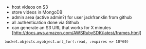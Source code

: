 - host videos on S3
- store videos in MongoDB
- admin area (active admin?) for user jackfranklin from github
- all authentication done via Github
- can generate an S3 URL that works for X minutes [http://docs.aws.amazon.com/AWSRubySDK/latest/frames.html]

```
bucket.objects.myobject.url_for(:read, :expires => 10*60)
```
